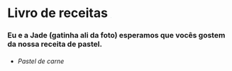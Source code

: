 # Livro de receitas <img src="C:\Users\morgana\Desktop\Nova pasta\20220520_152940.jpg" style="zoom:1%;" />

### Eu e a Jade (gatinha ali da foto) esperamos que vocês gostem da nossa receita de pastel.

- ###### Pastel de carne 
